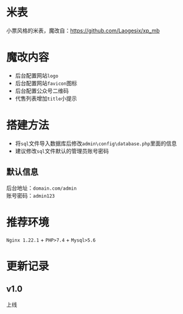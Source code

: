 # 米表
小票风格的米表，魔改自：https://github.com/Laogesix/xp_mb

# 魔改内容
- 后台配置网站```logo```
- 后台配置网站```favicon```图标
- 后台配置公众号二维码
- 代售列表增加```title```小提示

# 搭建方法
- 将```sql```文件导入数据库后修改```admin\config\database.php```里面的信息
- 建议修改```sql```文件默认的管理员账号密码

## 默认信息
后台地址：```domain.com/admin```  
账号密码：```admin123```

# 推荐环境
```Nginx 1.22.1``` + ```PHP>7.4``` + ```Mysql>5.6```

# 更新记录
## v1.0
上线
